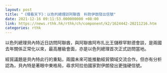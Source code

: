```yaml
---
layout: post
title: "《環看天下》：以色列總理訪阿聯酋　料對伊朗發出信號"
date: 2021-12-16 09:11:53.000000000 +08:00
link: https://news.rthk.hk/rthk/ch/component/k2/1624442-20211216.htm
categories: rthk
---
```


以色列總理貝內特近日訪問阿聯酋，與阿聯酋阿布扎比王儲穆罕默德會談，是兩國去年關係正常化以來，最高層級會面，亦是以色列總理首次正式訪問當地。

經貿議題是貝內特此行的重點，兩國未來可能推動經貿領域交流合作。但亦有分析認為，貝內特是著眼中東格局，尋求阿拉伯國家對伊朗發出更強硬信號。
